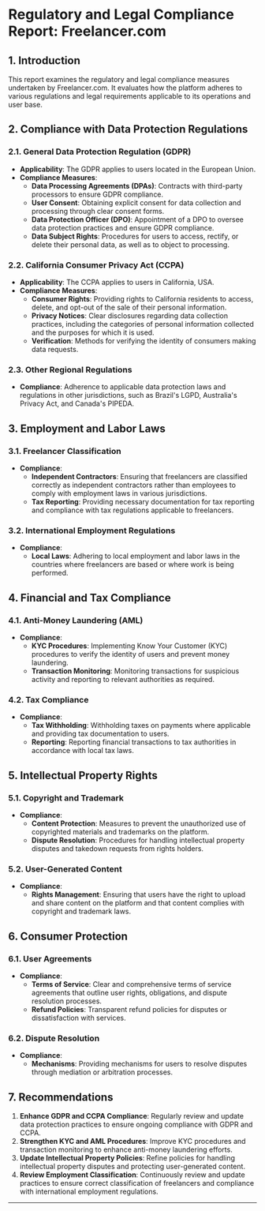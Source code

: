 # **Regulatory and Legal Compliance Report: Freelancer.com**

## **1. Introduction**
This report examines the regulatory and legal compliance measures undertaken by Freelancer.com. It evaluates how the platform adheres to various regulations and legal requirements applicable to its operations and user base.

## **2. Compliance with Data Protection Regulations**

### **2.1. General Data Protection Regulation (GDPR)**
- **Applicability**: The GDPR applies to users located in the European Union.
- **Compliance Measures**:
  - **Data Processing Agreements (DPAs)**: Contracts with third-party processors to ensure GDPR compliance.
  - **User Consent**: Obtaining explicit consent for data collection and processing through clear consent forms.
  - **Data Protection Officer (DPO)**: Appointment of a DPO to oversee data protection practices and ensure GDPR compliance.
  - **Data Subject Rights**: Procedures for users to access, rectify, or delete their personal data, as well as to object to processing.

### **2.2. California Consumer Privacy Act (CCPA)**
- **Applicability**: The CCPA applies to users in California, USA.
- **Compliance Measures**:
  - **Consumer Rights**: Providing rights to California residents to access, delete, and opt-out of the sale of their personal information.
  - **Privacy Notices**: Clear disclosures regarding data collection practices, including the categories of personal information collected and the purposes for which it is used.
  - **Verification**: Methods for verifying the identity of consumers making data requests.

### **2.3. Other Regional Regulations**
- **Compliance**: Adherence to applicable data protection laws and regulations in other jurisdictions, such as Brazil's LGPD, Australia's Privacy Act, and Canada's PIPEDA.

## **3. Employment and Labor Laws**

### **3.1. Freelancer Classification**
- **Compliance**:
  - **Independent Contractors**: Ensuring that freelancers are classified correctly as independent contractors rather than employees to comply with employment laws in various jurisdictions.
  - **Tax Reporting**: Providing necessary documentation for tax reporting and compliance with tax regulations applicable to freelancers.

### **3.2. International Employment Regulations**
- **Compliance**:
  - **Local Laws**: Adhering to local employment and labor laws in the countries where freelancers are based or where work is being performed.

## **4. Financial and Tax Compliance**

### **4.1. Anti-Money Laundering (AML)**
- **Compliance**:
  - **KYC Procedures**: Implementing Know Your Customer (KYC) procedures to verify the identity of users and prevent money laundering.
  - **Transaction Monitoring**: Monitoring transactions for suspicious activity and reporting to relevant authorities as required.

### **4.2. Tax Compliance**
- **Compliance**:
  - **Tax Withholding**: Withholding taxes on payments where applicable and providing tax documentation to users.
  - **Reporting**: Reporting financial transactions to tax authorities in accordance with local tax laws.

## **5. Intellectual Property Rights**

### **5.1. Copyright and Trademark**
- **Compliance**:
  - **Content Protection**: Measures to prevent the unauthorized use of copyrighted materials and trademarks on the platform.
  - **Dispute Resolution**: Procedures for handling intellectual property disputes and takedown requests from rights holders.

### **5.2. User-Generated Content**
- **Compliance**:
  - **Rights Management**: Ensuring that users have the right to upload and share content on the platform and that content complies with copyright and trademark laws.

## **6. Consumer Protection**

### **6.1. User Agreements**
- **Compliance**:
  - **Terms of Service**: Clear and comprehensive terms of service agreements that outline user rights, obligations, and dispute resolution processes.
  - **Refund Policies**: Transparent refund policies for disputes or dissatisfaction with services.

### **6.2. Dispute Resolution**
- **Compliance**:
  - **Mechanisms**: Providing mechanisms for users to resolve disputes through mediation or arbitration processes.

## **7. Recommendations**

1. **Enhance GDPR and CCPA Compliance**: Regularly review and update data protection practices to ensure ongoing compliance with GDPR and CCPA.
2. **Strengthen KYC and AML Procedures**: Improve KYC procedures and transaction monitoring to enhance anti-money laundering efforts.
3. **Update Intellectual Property Policies**: Refine policies for handling intellectual property disputes and protecting user-generated content.
4. **Review Employment Classification**: Continuously review and update practices to ensure correct classification of freelancers and compliance with international employment regulations.

---
